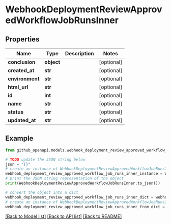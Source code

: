 # WebhookDeploymentReviewApprovedWorkflowJobRunsInner


## Properties

Name | Type | Description | Notes
------------ | ------------- | ------------- | -------------
**conclusion** | **object** |  | [optional] 
**created_at** | **str** |  | [optional] 
**environment** | **str** |  | [optional] 
**html_url** | **str** |  | [optional] 
**id** | **int** |  | [optional] 
**name** | **str** |  | [optional] 
**status** | **str** |  | [optional] 
**updated_at** | **str** |  | [optional] 

## Example

```python
from github_openapi.models.webhook_deployment_review_approved_workflow_job_runs_inner import WebhookDeploymentReviewApprovedWorkflowJobRunsInner

# TODO update the JSON string below
json = "{}"
# create an instance of WebhookDeploymentReviewApprovedWorkflowJobRunsInner from a JSON string
webhook_deployment_review_approved_workflow_job_runs_inner_instance = WebhookDeploymentReviewApprovedWorkflowJobRunsInner.from_json(json)
# print the JSON string representation of the object
print(WebhookDeploymentReviewApprovedWorkflowJobRunsInner.to_json())

# convert the object into a dict
webhook_deployment_review_approved_workflow_job_runs_inner_dict = webhook_deployment_review_approved_workflow_job_runs_inner_instance.to_dict()
# create an instance of WebhookDeploymentReviewApprovedWorkflowJobRunsInner from a dict
webhook_deployment_review_approved_workflow_job_runs_inner_from_dict = WebhookDeploymentReviewApprovedWorkflowJobRunsInner.from_dict(webhook_deployment_review_approved_workflow_job_runs_inner_dict)
```
[[Back to Model list]](../README.md#documentation-for-models) [[Back to API list]](../README.md#documentation-for-api-endpoints) [[Back to README]](../README.md)


